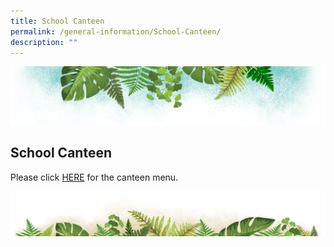 ```yaml
---
title: School Canteen
permalink: /general-information/School-Canteen/
description: ""
---
```

![](/images/Banner.png)

## School Canteen
	
Please click [HERE](https://drive.google.com/file/d/1heejXsd9mdIev1FukBs6nytvwVmoeuY5/view?usp=sharing) for the canteen menu.

![](/images/bg-bottom.png)